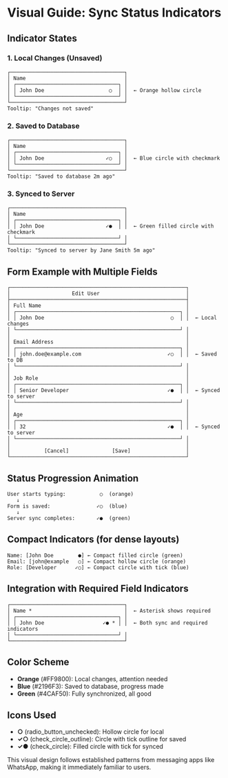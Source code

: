 # Visual Guide: Sync Status Indicators

## Indicator States

### 1. Local Changes (Unsaved)
```
┌─────────────────────────────────────┐
│ Name                                │
│ ┌─────────────────────────────────┐ │
│ │ John Doe                     ○  │ │  ← Orange hollow circle
│ └─────────────────────────────────┘ │
└─────────────────────────────────────┘
Tooltip: "Changes not saved"
```

### 2. Saved to Database
```
┌─────────────────────────────────────┐
│ Name                                │
│ ┌─────────────────────────────────┐ │
│ │ John Doe                    ✓○  │ │  ← Blue circle with checkmark
│ └─────────────────────────────────┘ │
└─────────────────────────────────────┘
Tooltip: "Saved to database 2m ago"
```

### 3. Synced to Server
```
┌─────────────────────────────────────┐
│ Name                                │
│ ┌─────────────────────────────────┐ │
│ │ John Doe                    ✓●  │ │  ← Green filled circle with checkmark
│ └─────────────────────────────────┘ │
└─────────────────────────────────────┘
Tooltip: "Synced to server by Jane Smith 5m ago"
```

## Form Example with Multiple Fields

```
┌─────────────────────────────────────────────────────────┐
│                    Edit User                            │
├─────────────────────────────────────────────────────────┤
│ Full Name                                               │
│ ┌─────────────────────────────────────────────────────┐ │
│ │ John Doe                                         ○  │ │  ← Local changes
│ └─────────────────────────────────────────────────────┘ │
│                                                         │
│ Email Address                                           │
│ ┌─────────────────────────────────────────────────────┐ │
│ │ john.doe@example.com                            ✓○  │ │  ← Saved to DB
│ └─────────────────────────────────────────────────────┘ │
│                                                         │
│ Job Role                                                │
│ ┌─────────────────────────────────────────────────────┐ │
│ │ Senior Developer                                ✓●  │ │  ← Synced to server
│ └─────────────────────────────────────────────────────┘ │
│                                                         │
│ Age                                                     │
│ ┌─────────────────────────────────────────────────────┐ │
│ │ 32                                              ✓●  │ │  ← Synced to server
│ └─────────────────────────────────────────────────────┘ │
│                                                         │
│           [Cancel]              [Save]                  │
└─────────────────────────────────────────────────────────┘
```

## Status Progression Animation

```
User starts typing:           ○  (orange)
   ↓
Form is saved:               ✓○  (blue)
   ↓
Server sync completes:       ✓●  (green)
```

## Compact Indicators (for dense layouts)

```
Name: [John Doe        ●] ← Compact filled circle (green)
Email: [john@example   ○] ← Compact hollow circle (orange)  
Role: [Developer      ✓○] ← Compact circle with tick (blue)
```

## Integration with Required Field Indicators

```
┌─────────────────────────────────────┐
│ Name *                              │  ← Asterisk shows required
│ ┌─────────────────────────────────┐ │
│ │ John Doe                   ✓● * │ │  ← Both sync and required indicators
│ └─────────────────────────────────┘ │
└─────────────────────────────────────┘
```

## Color Scheme

- **Orange** (#FF9800): Local changes, attention needed
- **Blue** (#2196F3): Saved to database, progress made  
- **Green** (#4CAF50): Fully synchronized, all good

## Icons Used

- **○** (radio_button_unchecked): Hollow circle for local
- **✓○** (check_circle_outline): Circle with tick outline for saved
- **✓●** (check_circle): Filled circle with tick for synced

This visual design follows established patterns from messaging apps like WhatsApp, making it immediately familiar to users.